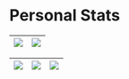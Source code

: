 # Personal Stats
| ![](http://github-profile-summary-cards.vercel.app/api/cards/profile-details?username=victoriaquasar&theme=nord_dark) | ![](https://github-readme-streak-stats.herokuapp.com/?user=victoriaquasar&hide_border=true&date_format=M%20j%5B%2C%20Y%5D&background=2D3742&stroke=2D3742&ring=6bbbca&fire=6bbbca&currStreakNum=fff&sideNums=6bbbca&currStreakLabel=6bbbca&sideLabels=fff&dates=fff) |
| :-: | :-: |

| ![](http://github-profile-summary-cards.vercel.app/api/cards/stats?username=victoriaquasar&theme=nord_dark) | ![](http://github-profile-summary-cards.vercel.app/api/cards/repos-per-language?username=victoriaquasar&hide=Html&theme=nord_dark) | ![](http://github-profile-summary-cards.vercel.app/api/cards/most-commit-language?username=victoriaquasar&theme=nord_dark) |
| :-: | :-: | :-: |


